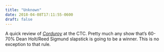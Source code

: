 ```yaml
---
title: "Unknown"
date: 2018-04-08T17:11:55-0600
draft: false
---
```


A quick review of [_Corduroy_](https://www.childrenstheatre.org/plays/2017-2018-season/corduroy) at the CTC. Pretty much any show that’s 60-70% Dean Holt/Reed Sigmund slapstick is going to be a winner. This is no exception to that rule.

